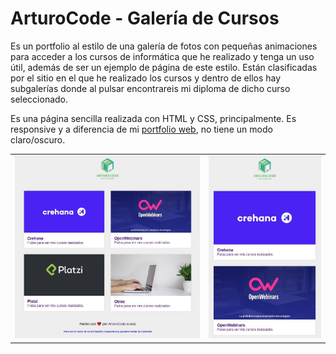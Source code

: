 # ArturoCode - Galería de Cursos

Es un portfolio al estilo de una galería de fotos con pequeñas animaciones para acceder a los cursos de informática que he realizado y tenga un uso útil, además de ser un ejemplo de página de este estilo. Están clasificadas por el sitio en el que he realizado los cursos y dentro de ellos hay subgalerías donde al pulsar encontrareis mi diploma de dicho curso seleccionado.

Es una página sencilla realizada con HTML y CSS, principalmente. Es responsive y a diferencia de mi <a href="https://arturocode.github.io/">portfolio web</a>, no tiene un modo claro/oscuro.

<table>
    <tr>
        <td><img src="images/cursos_pc.jpg" /></td>
        <td><img src="images/cursos_movil.jpg" /></td>
    </tr>
</table>
